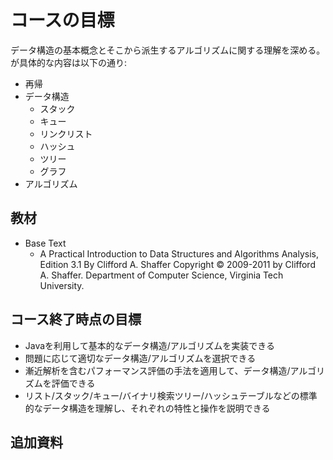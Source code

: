 # コースの目標

データ構造の基本概念とそこから派生するアルゴリズムに関する理解を深める。が具体的な内容は以下の通り:

- 再帰
- データ構造
  - スタック
  - キュー
  - リンクリスト
  - ハッシュ
  - ツリー
  - グラフ
- アルゴリズム

## 教材

- Base Text
  - A Practical Introduction to Data Structures and Algorithms Analysis, Edition 3.1 By Clifford A. Shaffer Copyright © 2009-2011 by Clifford A. Shaffer. Department of Computer Science, Virginia Tech University.

## コース終了時点の目標

- Javaを利用して基本的なデータ構造/アルゴリズムを実装できる
- 問題に応じて適切なデータ構造/アルゴリズムを選択できる
- 漸近解析を含むパフォーマンス評価の手法を適用して、データ構造/アルゴリズムを評価できる
- リスト/スタック/キュー/バイナリ検索ツリー/ハッシュテーブルなどの標準的なデータ構造を理解し、それぞれの特性と操作を説明できる

## 追加資料
